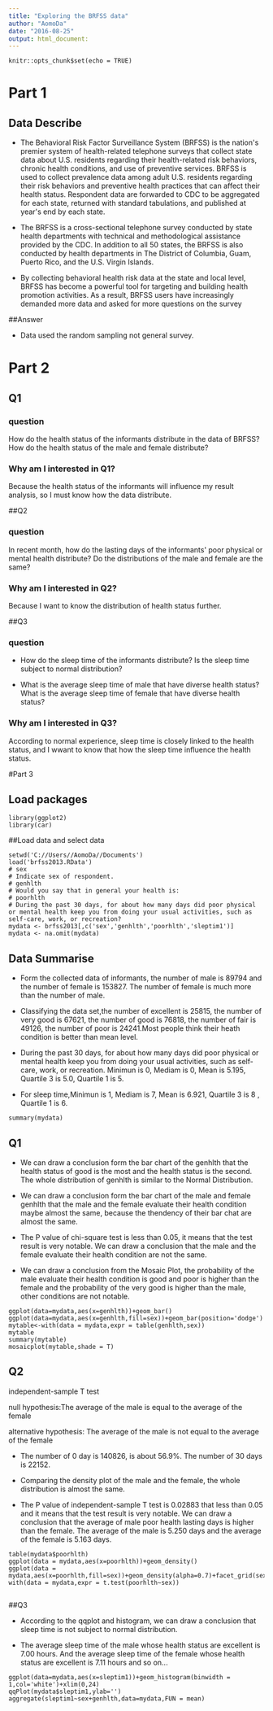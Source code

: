 ```yaml
---
title: "Exploring the BRFSS data"
author: "AomoDa"
date: "2016-08-25"
output: html_document:
---
```


```{r setup, include=FALSE}
knitr::opts_chunk$set(echo = TRUE)
```

 
# Part 1
## Data  Describe

* The Behavioral Risk Factor Surveillance System (BRFSS) is the nation's premier system of health-related telephone surveys that collect state data about U.S. residents regarding their health-related risk behaviors, chronic health conditions, and use of preventive services. BRFSS is used to collect prevalence data among adult U.S. residents regarding their risk behaviors and preventive health practices that can affect their health status. Respondent data are forwarded to CDC to be aggregated for each state, returned with standard tabulations, and published at year's end by each state.

* The BRFSS is a cross-sectional telephone survey conducted by state health departments with technical and methodological assistance provided by the CDC. In addition to all 50 states, the BRFSS is also conducted by health departments in The District of Columbia, Guam, Puerto Rico, and the U.S. Virgin Islands.
 
* By collecting behavioral health risk data at the state and local level, BRFSS has become a powerful tool for targeting and building health promotion activities. As a result, BRFSS users have increasingly demanded more data and asked for more questions on the survey

##Answer

 * Data used the random sampling not general survey.
 
# Part 2

## Q1

### question
How do the health status of the informants distribute in the data of BRFSS? How do the health status of the male and female distribute?

### Why am I interested in Q1? 
  
Because the health status of the informants will influence my result analysis, so I must know how the data distribute. 
   
##Q2 

### question
In recent month, how do the lasting days of the informants' poor physical or mental health distribute? Do the distributions of the male and female are the same?

### Why am I interested in Q2?

Because I want to know the distribution of health status further.


##Q3
    
### question

* How do the sleep time of the informants distribute? Is the sleep time subject to normal distribution?
   
* What is the average sleep time of male that have diverse health status?
What is the average sleep time of female that have diverse health status?
   

### Why am I interested in Q3?
  
According to normal experience, sleep time is closely linked to the health status, and I wwant to know that how the sleep time influence the health status.   
    
#Part 3

## Load packages

```{r load-packages, message = FALSE}
library(ggplot2)
library(car)
```

##Load data and select data
```{r}
setwd('C://Users//AomoDa//Documents')
load('brfss2013.RData')
# sex
# Indicate sex of respondent.
# genhlth
# Would you say that in general your health is:
# poorhlth
# During the past 30 days, for about how many days did poor physical or mental health keep you from doing your usual activities, such as self-care, work, or recreation?
mydata <- brfss2013[,c('sex','genhlth','poorhlth','sleptim1')]
mydata <- na.omit(mydata)
```

## Data Summarise
  
*  Form the collected data of informants, the number of male is 89794 and the number of female is 153827. The number of female is much more than the number of male.   
    
*  Classifying the data set,the number of excellent is 25815, the number of very good is 67621, the number of good is 76818, the number of fair is 49126, the number of poor is 24241.Most people think their heath condition is better than mean level. 
    
* During the past 30 days, for about how many days did poor physical or mental health keep you from doing your usual activities, such as self-care, work, or recreation. Minimun is 0, Mediam is 0, Mean is 5.195, Quartile 3 is 5.0, Quartile 1 is 5.

* For sleep time,Minimun is 1, Mediam is 7, Mean is 6.921, Quartile 3 is 8 , Quartile 1 is 6.

 
```{r}
summary(mydata)
```

## Q1

* We can draw a conclusion form the bar chart of the genhlth that the health status of good is the most and the health status is the second. The whole distribution of genhlth is similar to the Normal Distribution.  
     
* We can draw a conclusion form the bar chart of the male and female genhlth that the male and the female evaluate their health condition maybe almost the same, because the thendency of their bar chat are almost the same.

* The P value of chi-square test is less than 0.05, it means that the test result is very notable. We can draw a conclusion that the male and the female evaluate their health condition are not the same.  
     
* We can draw a conclusion from the Mosaic Plot, the probability of the male evaluate their health condition is good and poor is higher than the female and the probability of the very good is higher than the male, other  conditions are not notable.

```{r}
ggplot(data=mydata,aes(x=genhlth))+geom_bar()
ggplot(data=mydata,aes(x=genhlth,fill=sex))+geom_bar(position='dodge')
mytable<-with(data = mydata,expr = table(genhlth,sex))
mytable
summary(mytable)
mosaicplot(mytable,shade = T)

```

## Q2

independent-sample T test

null hypothesis:The average of the male is equal to the average of the female

alternative hypothesis: The average of the male is not  equal to the average of the female


* The number of 0 day is 140826, is about 56.9%. The number of 30 days is 22152.

* Comparing the density plot of the male and the female, the whole distribution is almost the same.

* The P value of independent-sample T test is 0.02883 that less than 0.05 and it means that the test result is very notable. We can draw a conclusion that the average of male poor health lasting days is higher than the female. The average of the male is 5.250 days and the average of the female is 5.163 days.





```{r}
table(mydata$poorhlth)
ggplot(data = mydata,aes(x=poorhlth))+geom_density()
ggplot(data = mydata,aes(x=poorhlth,fill=sex))+geom_density(alpha=0.7)+facet_grid(sex~.)
with(data = mydata,expr = t.test(poorhlth~sex))


```


##Q3

 * According to the qqplot and histogram, we can draw a conclusion that sleep time is not subject to normal distribution.
 
 * The average sleep time of the male whose health status are excellent is 7.00 hours. And the average sleep time of the female whose health status are excellent is 7.11 hours and so on...


```{r}
ggplot(data=mydata,aes(x=sleptim1))+geom_histogram(binwidth = 1,col='white')+xlim(0,24)
qqPlot(mydata$sleptim1,ylab='')
aggregate(sleptim1~sex+genhlth,data=mydata,FUN = mean)
```


